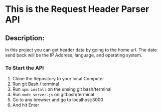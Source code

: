 # This is the Request Header Parser API

## Description:
In this project you can get header data by going to the home url. The date send back will be the IP Address, language, and operating system.  

### To Start the API
1. Clone the Repository to your local Computer
2. Run git Bash / terminal
3. Run `npm install` on the unsing git bash/terminal
4. Run `node server.js` on gitbash/terminal
5. Go to any browser and go to localhost:3000
6. And hit Enter 
